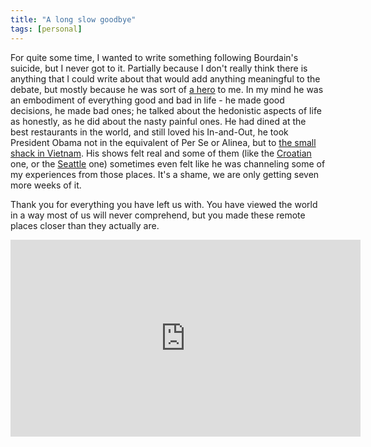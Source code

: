 ```yaml
---
title: "A long slow goodbye"
tags: [personal]
---
```


For quite some time, I wanted to write something following Bourdain's suicide, but I never got to it.
Partially because I don't really think there is anything that I could write about that would add anything meaningful to
the debate, but mostly because he was sort of [a hero](https://www.gocomics.com/pearlsbeforeswine/2013/06/19) to me. In my mind he was an embodiment of everything good and bad in life - he made good decisions, he made bad ones; he talked about the hedonistic aspects of life as honestly, as he did about the nasty painful ones. He had dined at the best restaurants in the world, and still loved his In-and-Out, he took President Obama not in the equivalent of Per Se or Alinea, but to [the small shack in Vietnam](https://www.youtube.com/watch?v=qFuPB6DheRs). His shows felt real and some of them (like the [Croatian](https://www.youtube.com/watch?v=B5wv0QloiMs) one, or the [Seattle](https://www.youtube.com/watch?v=iPOh0Be0cog) one) sometimes even felt like he was channeling some of my experiences from those places.
It's a shame, we are only getting seven more weeks of it.

Thank you for everything you have left us with. You have viewed the world in a way most of us will never comprehend, but you made these remote places closer than they actually are.


<iframe width="560" height="315" src="https://www.youtube.com/embed/RyUVNFBZ_X4" frameborder="0" allow="autoplay; encrypted-media" allowfullscreen></iframe>